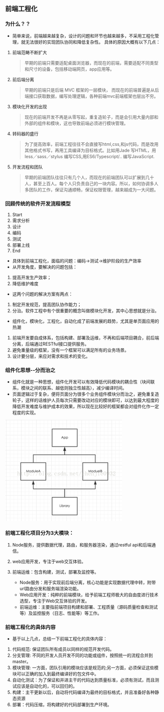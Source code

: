 
## 前端工程化

### 为什么？？
- 简单来说，前端越来越复杂，设计的问题和环节也越来越多，不采用工程化管理，就无法很好的实现团队协同和降低复杂性。 具体的原因大概有以下几点：

1. 前端范畴不断扩大
    >早期的前端只需要适配桌面浏览器，而现在的前端，需要适配不同类型和尺寸的设备，包括移动端网页，app应用等。

2. 前后端分离
    >早期的前端只是后端 MVC 框架的一层模块， 而现在的前端普遍是从后端接口获取数据，编写处理逻辑，各种前端mvc前端框架也层出不穷。

3. 模块化开发的出现   
    >现在的前端开发不再是从零写起，重复造轮子，而是会引用大量内部和外部的组件和模块，这也导致前端必须进行模块管理。
      
4. 转码器的盛行   
    >为了提高效率，前端工程往往不会直接写html,css,和js代码，而是改用其他格式书写，再用工具编译为目标格式。比如用Jade 写HTML，用less／sass／stylus 编写CSS,用ES6/Typescript/.. 编写JavaScript.

5. 开发流程和团队
    >早期的前端团队往往只有几个人，而现在的前端团队可以扩展到几十人，甚至上百人。每个人只负责自己的一块内容。所以，如何协调多人多团队的工作，保证沟通顺畅，保证权限管理，越来越成为一大问题。   

### 回顾传统的软件开发流程模型
1. Start
2. 需求分析
3. 设计
4. 编码
5. 测试
6. 部署上线
7. End
- 具体到前端工程化，面临的问题：编码->测试->维护阶段的生产效率
- 从开发角度，要解决的问题包括：
1. 提高开发生产效率；
2. 降低维护难度

- 这两个问题的解决方案有两点：
1. 制定开发规范，提高团队协作能力；
2. 分治。软件工程中有个很重要的概念叫做模块化开发，其中心思想就是分治。

- 组件化，模块化，工程化，自动化成了前端发展的趋势，尤其是单页面应用的热潮
1. 前端开发要自成体系，包括构建、部署及运维，不再和后端项目耦合，前后端分离，后端通过RESTful接口提供服务。 
2. 避免重量级的框架，没有一个框架可以满足所有的业务场景。 
3. 设计要分层，来应对需求和技术的变化。

### 组件化思想--分而治之
- 组件化就是一种思想，组件化开发可以有效降低代码模块的耦合性（块间联系，模块之间的联系、越低则独立性越高），减少编译时间。
- 页面逻辑过于复杂，便将页面分为很多个业务组件模块分而治之，避免重复造轮子，这样的话维护人员每次只需要改动对应的模块即可，以达到最大程度的降低开发难度与维护成本的效果，所以现在比较好的框架都会对组件化作一定程度的实现。

![](https://raw.githubusercontent.com/Krryxa/WORK-LEARNING/master/images/q_1.jpg)

### 前端工程化项目分为3大模块： 
1. Node服务，提供数据代理，路由，和服务器渲染，通过restful api和后端通信。 
2. web应用开发，专注于web交互体验。 
3. 前端运维：包含构建，测试，部署及监控等。
      
    * Node服务：用于实现前后端分离，核心功能是实现数据代理中转，附带url路由分发和服务端渲染功能。
    * Web应用开发：纯粹的前端模块，给予前端工程师极大的自由度进行技术选型，专注于Web交互体验的开发。
    * 前端运维：主要指前端项目构建和部署、工程质量（源码质量检查和测试等）及监控服务（日志、性能等）等工作。

### 前端工程化的具体内容
- 基于以上几点，总结一下前端工程化的具体内容：

1. 代码规范: 保证团队所有成员以同样的规范开发代码。
2. 分支管理: 不同的开发人员开发不同的功能或组件，按照统一的流程合并到master。
3. 模块管理: 一方面，团队引用的模块应该是规范的;另一方面，必须保证这些模块可以正确的加入到最终编译好的包文件中。
4. 自动化测试：为了保证和并进主干的代码达到质量标准，必须有测试，而且测试应该是自动化的，可以回归的。
5. 构建：主干更新以后，自动将代码编译为最终的目标格式，并且准备好各种静态资源
6. 部署：代码压缩，将构建好的代码部署到生产环境。